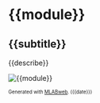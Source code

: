 <!--- PrjInfo ---> <!--- Please remove this line after manually editing --->
<!--- 00a56be08b96043df9e37d6aff7b6990 --->
<!--- Created:{{time}}: ---> 
<!--- Author:{{autor}}: ---> 
<!--- AuthorEmail:{{email}}: ---> 
<!--- Tags:{{tags}}: ---> 
<!--- Ust:{{ust}}: ---> 
<!--- Label --->
<!--- ELabel ---> 
<!--- Name:{{module}}: --->
# {{module}}
<!--- LongName --->
## {{subtitle}}
<!--- ELongName ---> 

<!--- Lead --->
{{describe}}
<!--- ELead ---> 

![{{module}}]({{img}}) 


<!--- Description --->
<!--- EDescription --->
<!--- Content --->
<!--- EContent --->
<sub><sup> Generated with [MLABweb](https://github.com/MLAB-project/MLABweb). ({{date}})</sup></sub>